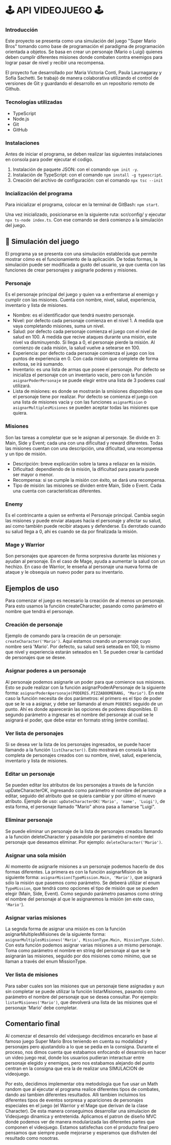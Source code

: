 # 🕹️ API VIDEOJUEGO 🕹️

### Introducción
Este proyecto se presenta como una simulación del juego "Super Mario Bros" tomando como base de programación el paradigma de programación orientada a objetos. Se basa en crear un personaje (Mario o Luigi) quienes deben cumplir diferentes misiones donde combaten contra enemigos para lograr pasar de nivel y recibir una recompensa. 

El proyecto fue desarrollado por Maria Victoria Conti, Paula Laurnagaray  y Sofía Sachetti. Se trabajó de manera colaborativa utilizando el control de versiones de Git y guardando el desarrollo en un repositorio remoto de Github. 

### Tecnologías utilizadas
- TypeScript
- Node.js
- Git
- GitHub

### Instalaciones
Antes de iniciar el programa, se deben realizar las siguientes instalaciones en consola para poder ejecutar el codigo.

1. Instalación de paquete JSON: con el comando `npm init -y`.
2. Instalación de TypeScript: con el comando `npm install -g typescript`.
3. Creación del archivo de configuración: con el comando `npx tsc --init`

### Incialización del programa
Para inicializar el programa, colocar en la terminal de GitBash: `npm start`.

Una vez inicializado, posicionarse en la siguiente ruta: scr/config/ y ejecutar `npx ts-node index.ts`. Con ese comando se derá comienzo a la simulación del juego. 

## 🍄 Simulación del juego 
El programa ya se presenta con una simulación establecida que permite mostrar cómo es el funcionamiento de la aplicación. De todas formas, la simulación puede ser modificada a gusto del usuario, ya que cuenta con las funciones de crear personajes y asignarle poderes y misiones. 

### Personaje 
Es el personaje principal del juego y quien va a enfrentarse al enemigo y cumplir con las misiones. Cuenta con nombre, nivel, salud, experiencia, inventario y lista de misiones. 

* Nombre: es el identificador que tendrá nuestro personaje.
* Nivel: por defecto cada personaje comienza en el nivel 1. A medida que vaya completando misiones, suma un nivel. 
* Salud: por defecto cada personaje comienza el juego con el nivel de salud en 100. A medida que recive ataques durante una misión, este nivel va disminuyendo. Si llega a 0, el personaje pierde la misión. Al comienzo de cada misión, la salud vuelve a setearse en 100. 
* Experiencia: por defecto cada personaje comienza el juego con los puntos de experiencia en 0. Con cada misión que complete de forma exitosa, se irá sumando. 
* Inventario: es una lista de armas que posee el personaje. Por defecto se inicializa el personaje con un inventario vacio, pero con la función `asignarPoderPersonaje` se puede elegir entre una lista de 3 poderes cual utilizará. 
* Lista de misiones: es donde se mostrarán la smisiones disponibles que el personaje tiene por realizar. Por defecto se comienza el juego con una lista de misiones vacía y con las funciones `asignarMision` o `asignarMultiplesMisiones` se pueden aceptar todas las misiones que quiera. 

### Misiones
Son las tareas a completar que se le asignan al personaje. Se divide en 3: Main, Side y Event; cada una con una dificultad y reward diferentes. Todas las misiones cuentan con una descripción, una dificultad, una recompensa y un tipo de misión. 

* Descripción: breve explicación sobre la tarea a reliazar en la misión.
* Dificultad: dependiendo de la misión, la dificultad para pasarla puede ser mayor o menor. 
* Recompensa: si se cumple la misión con éxito, se dará una recompensa. 
* Tipo de misión: las misiones se dividen entre Main, Side o Event. Cada una cuenta con características diferentes. 

### Enemy
Es el contrincante a quien se enfrenta el Personaje principal. Cambia según las misiones y puede enviar ataques hacia el personaje y afectar su salud, así como también puede recibir ataques y defenderse. Es derrotado cuando su salud llega a 0, ahi es cuando se da por finalizada la misión.

### Mage y Warrior
Son personajes que aparecen de forma sorpresiva durante las misiones y ayudan al personaje. En el caso de Mage, ayuda a aumentar la salud con un hechizo. En caso de Warrior, le enseña al personaje una nueva forma de ataque y le obsequia un nuevo poder para su inventario. 

## Ejemplos de uso
Para comenzar el juego es necesario la creación de al menos un personaje. Para esto usamos la función createCharacter, pasando como parámetro el nombre que tendrá el personaje. 

### Creación de personaje
Ejemplo de comando para la creación de un personaje: `createCharacter('Mario')`. Aquí estamos creando un personaje cuyo nombre será 'Mario'. Por defecto, su salud será seteada en 100, lo mismo que nivel y experiencia estarán seteados en 1. Se pueden crear la cantidad de personajes que se desee. 

### Asignar poderes a un personaje
Al personaje podemos asignarle un poder para que comience sus misiones. Esto se pude realizar con la función asignarPoderAPersonaje de la siguiente forma: `asignarPoderApersonaje(PODERES.PIZZABOOMERANG, "Mario")`. En este caso la función necesita de dos parámetros: el primero es el tipo de poder que se le va a asignar, y debe ser llamando al enum `PODERES` seguido de un punto. Ahí es donde aparecerán las opciones de poderes disponibles. El segundo parámetro a ingresar es el nombre del personaje al cual se le asignará el poder, que debe estar en formato string (entre comillas). 

### Ver lista de personajes
Si se desea ver la lista de los personajes ingresados, se puede hacer llamando a la función `listCharacter()`. Esto mostrará en consola la lista completa de personajes creados con su nombre, nivel, salud, experiencia, inventario y lista de misiones. 

### Editar un personaje
Se pueden editar los atributos de los personajes a través de la función upDateCharacterOK, ingresando como parámetro el nombre del personaje a editar, seguido del atributo que se quiera cambiar y por último el nuevo atributo. Ejemplo de uso: `upDateCharacterOK('Mario', 'name', 'Luigi')`, de esta forma, el personaje llamado "Mario" ahora pasa a llamarse "Luigi".

### Eliminar personaje
Se puede eliminar un personaje de la lista de personajes creados llamando a la función deleteCharacter y pasandole por parámetro el nombre del personaje que deseamos eliminar. Por ejemplo: `deleteCharacter('Mario')`.

### Asignar una sola misión
Al momento de asignarle misiones a un personaje podemos hacerlo de dos formas diferentes. La primera es con la función asignarMision de la siguiente forma: `asignarMision(TypeMission.Main, 'Mario')`, que asignará sólo la misión que pasemos como parámetro. Se debeerá utilizar el enum `TypeMission`, que tendrá como opciones el tipo de misión que se pueden elegir (Main, Side, Event). Como segundo parámetro pasamos como string el nombre del personaje al que le asignaremos la misión (en este caso, `'Mario'`).

### Asignar varias misiones
La segnda forma de asignar una misión es con la función asignarMultiplesMisiones de la siguiente forma: `asignarMultiplesMisiones('Mario', MissionType.Main, MissionType.Side)`. Con esta función podemos asignar varias misiones a un mismo personaje. Toma como parámetro el nombre en string del personaje al que se le asignarán las misiones, seguido por dos misiones como mínimo, que se llaman a través del enum MissionType. 

### Ver lista de misiones
Para saber cuales son las misiones que un personaje tiene asignadas y aun sin completar se puede utilizar la función listarMisiones, pasando como parámetro el nombre del personaje que se desea consultar. Por ejemplo: `listarMisiones('Mario')`, que devolverá una lista de las misiones que el personaje 'Mario' debe completar.

## Comentario final
Al comenzar el desarrolo del videojuego decidimos encararlo en base al famoso juego Super Mario Bros teniendo en cuenta su modalidad y personajes pero ajustandolo a lo que se pedia en la consigna. Durante el proceso, nos dimos cuenta que estabamos enfocando el desarrolo en hacer un video juego real, donde los usuarios pudieran interactuar entre personaje elegido y enemigos, pero nos estabamos alejando del punto centran en la consigna que era la de realizar una SIMULACION de videojuego. 

Por esto, decidimos implementar otra metodologia que fue usar un Math random que al ejecutar el programa realice diferentes tipos de combates, dando asi tambien diferentes resultados. Alli tambien incluimos los diferentes tipos de eventos sorpresa y apariciones de personajes especiales en el juego (el Warrior y el Mage que derivan de la clase Character). De esta manera conseguimos desarrollar una simulacion de Videojuego dinamica y entretenida. Aplicamos el patron de diseño MVC donde podemos ver de manera modularizada las diferentes partes que componen el videojuego. Estamos satisfechas con el producto final pero pensamos que siempre puede mejorarse y esperamos que disfruten del resultado como nosotras.